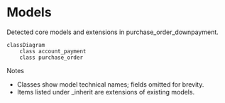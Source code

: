 # Models

Detected core models and extensions in purchase_order_downpayment.

```mermaid
classDiagram
    class account_payment
    class purchase_order
```

Notes
- Classes show model technical names; fields omitted for brevity.
- Items listed under _inherit are extensions of existing models.

